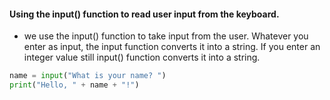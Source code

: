 #### Using the input() function to read user input from the keyboard.
- we use the input() function to take input from the user. Whatever you enter as input, the input function converts it into a string. If you enter an integer value still input() function converts it into a string.

```python
name = input("What is your name? ")
print("Hello, " + name + "!")
```
